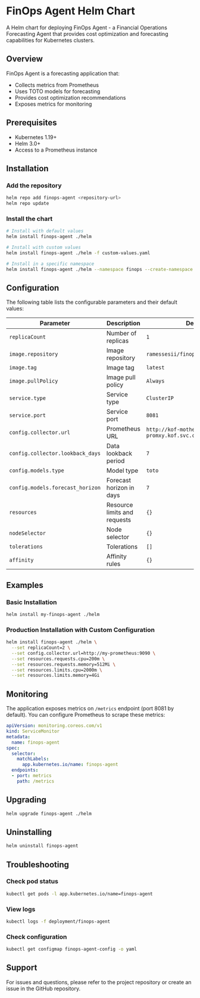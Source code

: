 # FinOps Agent Helm Chart

A Helm chart for deploying FinOps Agent - a Financial Operations Forecasting Agent that provides cost optimization and forecasting capabilities for Kubernetes clusters.

## Overview

FinOps Agent is a forecasting application that:
- Collects metrics from Prometheus
- Uses TOTO models for forecasting
- Provides cost optimization recommendations
- Exposes metrics for monitoring

## Prerequisites

- Kubernetes 1.19+
- Helm 3.0+
- Access to a Prometheus instance

## Installation

### Add the repository
```bash
helm repo add finops-agent <repository-url>
helm repo update
```

### Install the chart
```bash
# Install with default values
helm install finops-agent ./helm

# Install with custom values
helm install finops-agent ./helm -f custom-values.yaml

# Install in a specific namespace
helm install finops-agent ./helm --namespace finops --create-namespace
```

## Configuration

The following table lists the configurable parameters and their default values:

| Parameter | Description | Default |
|-----------|-------------|---------|
| `replicaCount` | Number of replicas | `1` |
| `image.repository` | Image repository | `ramessesii/finops-agent` |
| `image.tag` | Image tag | `latest` |
| `image.pullPolicy` | Image pull policy | `Always` |
| `service.type` | Service type | `ClusterIP` |
| `service.port` | Service port | `8081` |
| `config.collector.url` | Prometheus URL | `http://kof-mothership-promxy.kof.svc.cluster.local:8082` |
| `config.collector.lookback_days` | Data lookback period | `7` |
| `config.models.type` | Model type | `toto` |
| `config.models.forecast_horizon` | Forecast horizon in days | `7` |
| `resources` | Resource limits and requests | `{}` |
| `nodeSelector` | Node selector | `{}` |
| `tolerations` | Tolerations | `[]` |
| `affinity` | Affinity rules | `{}` |

## Examples

### Basic Installation
```bash
helm install my-finops-agent ./helm
```

### Production Installation with Custom Configuration
```bash
helm install finops-agent ./helm \
  --set replicaCount=2 \
  --set config.collector.url=http://my-prometheus:9090 \
  --set resources.requests.cpu=200m \
  --set resources.requests.memory=512Mi \
  --set resources.limits.cpu=2000m \
  --set resources.limits.memory=4Gi
```

## Monitoring

The application exposes metrics on `/metrics` endpoint (port 8081 by default). You can configure Prometheus to scrape these metrics:

```yaml
apiVersion: monitoring.coreos.com/v1
kind: ServiceMonitor
metadata:
  name: finops-agent
spec:
  selector:
    matchLabels:
      app.kubernetes.io/name: finops-agent
  endpoints:
  - port: metrics
    path: /metrics
```

## Upgrading

```bash
helm upgrade finops-agent ./helm
```

## Uninstalling

```bash
helm uninstall finops-agent
```

## Troubleshooting

### Check pod status
```bash
kubectl get pods -l app.kubernetes.io/name=finops-agent
```

### View logs
```bash
kubectl logs -f deployment/finops-agent
```

### Check configuration
```bash
kubectl get configmap finops-agent-config -o yaml
```

## Support

For issues and questions, please refer to the project repository or create an issue in the GitHub repository.
